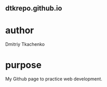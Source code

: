 ## dtkrepo.github.io
# author
Dmitriy Tkachenko

# purpose
My Github page to practice web development.

